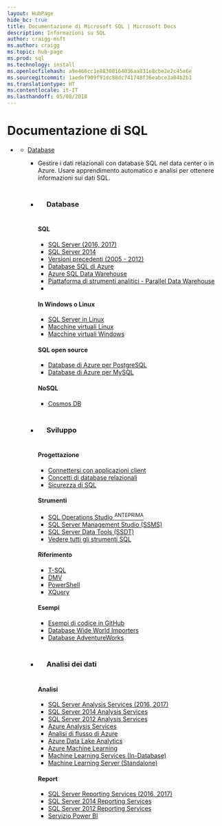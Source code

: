 ```yaml
---
layout: HubPage
hide_bc: true
title: Documentazione di Microsoft SQL | Microsoft Docs
description: Informazioni su SQL
author: craigg-msft
ms.author: craigg
ms.topic: hub-page
ms.prod: sql
ms.technology: install
ms.openlocfilehash: a9e466cc1e88300164036aa831e8cbe2e2c45e6e
ms.sourcegitcommit: 1aedef909f91dc88dc741748f36eabce3a04b2b1
ms.translationtype: HT
ms.contentlocale: it-IT
ms.lasthandoff: 05/08/2018
---
```

<div id="main" class="v2">
    <div class="container">
        <h1>Documentazione di SQL</h1>
        <ul class="pivots">
            <li>
                <a data-default="true" href="#main"></a>
                <ul id="main">
                    <li>
                        <a href="#databases">Database</a>
                        <ul id="databases" class="cardsL">
                            <li class="fullSpan">
                                <div class="container intro">
                                    <p>Gestire i dati relazionali con database SQL nel data center o in Azure. Usare apprendimento automatico e analisi per ottenere informazioni sui dati SQL. </p>
                                </div>
                            </li>
                             <li>
                                <div class="cardSize">
                                    <div class="cardPadding">
                                        <div class="card">
                                            <div class="cardText">
                                                <h3 class="bgdAccent1" style="padding:20px;">Database</h3>
                                                <h4>SQL</h4>
                                                <ul class="noBullet">
                                                    <li><a class="barLink" href="/sql/sql-server/sql-server-technical-documentation">SQL Server (2016, 2017)</a></li>
                                                    <li><a class="barLink" href="https://msdn.microsoft.com/library/dn197878(v=sql.10).aspx">SQL Server 2014</a></li>
                                                    <li><a class="barLink" href="https://docs.microsoft.com/en-us/previous-versions/sql/">Versioni precedenti (2005 - 2012)</a></li>
                                                    <li><a class="barLink" href="/azure/sql-database/sql-database-design-first-database">Database SQL di Azure</a></li>
                                                    <li><a class="barLink" href="/azure/sql-data-warehouse/sql-data-warehouse-get-started-tutorial">Azure SQL Data Warehouse</a></li>
                                                    <li><a class="barLink" href="/sql/analytics-platform-system/index">Piattaforma di strumenti analitici - Parallel Data Warehouse</a><li>
                                                </ul>
                                                <h4>In Windows o Linux</h4>
                                                <ul class="noBullet">
                                                    <li><a class="barLink" href="/sql/linux/sql-server-linux-overview">SQL Server in Linux</a></li>
                                                    <li><a class="barLink" href="/azure/virtual-machines/linux/">Macchine virtuali Linux</a></li>
                                                    <li><a class="barLink" href="/azure/virtual-machines/windows/">Macchine virtuali Windows</a></li>
                                                </ul>
                                                <h4>SQL open source</h4>
                                                <ul class="noBullet">
                                                    <li><a class="barLink" href="/azure/postgresql/">Database di Azure per PostgreSQL</a></li>
                                                    <li><a class="barLink" href="/azure/mysql/">Database di Azure per MySQL</a></li>
                                                </ul>
                                                <h4>NoSQL</h4>
                                                <ul class="noBullet">
                                                    <li><a class="barLink" href="/azure/cosmos-db/">Cosmos DB</a></li>
                                                </ul>
                                            </div>
                                         </div>
                                    </div>
                                </div>
                            </li>
                            <li>
                                <div class="cardSize">
                                    <div class="cardPadding">
                                        <div class="card">
                                            <div class="cardText">
                                                <h3 class="bgdAccent1" style="padding:20px;">Sviluppo</h3>
                                                <h4>Progettazione</h4>
                                                <ul class="noBullet">
                                                    <li><a class="barLink" href="/sql/connect/homepage-sql-connection-programming">Connettersi con applicazioni client</a></li>
                                                    <li><a class="barLink" href="/sql/relational-databases/database-features">Concetti di database relazionali</a></li>
                                                    <li><a class="barLink" href="/sql/relational-databases/security">Sicurezza di SQL</a></li>
                                                </ul>
                                                <h4>Strumenti</h4>
                                                <ul class="noBullet">
                                                    <li><a class="barLink" href="/sql/sql-operations-studio/download">SQL Operations Studio <sup>ANTEPRIMA</sup></a></li>   <li><a class="barLink" href="/sql/ssms/download-sql-server-management-studio-ssms">SQL Server Management Studio (SSMS)</a></li>
                                                    <li><a class="barLink" href="/sql/ssdt/download-sql-server-data-tools-ssdt">SQL Server Data Tools (SSDT)</a></li>
                                                    <li><a class="barLink" href="/sql/tools/overview-sql-tools">Vedere tutti gli strumenti SQL</a></li>
                                                </ul>
                                                <h4>Riferimento</h4>
                                                <ul class="noBullet">
                                                    <li><a class="barLink" href="/sql/t-sql/language-reference">T-SQL</a></li>
                                                    <li><a class="barLink" href="/sql/relational-databases/system-dynamic-management-views/system-dynamic-management-views">DMV</a></li>
                                                    <li><a class="barLink" href="/sql/powershell/sql-server-powershell">PowerShell</a></li>
                                                    <li><a class="barLink" href="/sql/xquery/xquery-language-reference-sql-server">XQuery</a></li>
                                                </ul>
                                                <h4>Esempi</h4>
                                                <ul class="noBullet">
                                                    <li><a class="barLink" href="https://github.com/Microsoft/sql-server-samples/tree/master/samples">Esempi di codice in GitHub</a></li>
                                                    <li><a class="barLink" href="https://docs.microsoft.com/en-us/sql/samples/wide-world-importers-what-is?view=sql-server-2017">Database Wide World Importers</a></li>
                                                    <li><a class="barLink" href="https://docs.microsoft.com/sql/samples/sql-samples-where-are?view=sql-server-2017">Database AdventureWorks</a></li>
                                                </ul>
                                            </div>
                                        </div>
                                    </div>
                                </div>
                            </li>
                            <li>
                                <div class="cardSize">
                                    <div class="cardPadding">
                                        <div class="card">
                                            <div class="cardText">
                                                <h3 class="bgdAccent1" style="padding:20px;">Analisi dei dati</h3>
                                                <h4>Analisi</h4>
                                                <ul class="noBullet">
                                                    <li><a class="barLink" href="/sql/analysis-services/analysis-services">SQL Server Analysis Services (2016, 2017)</a></li>
                                                    <li><a class="barLink" href="https://msdn.microsoft.com/en-us/library/bb522607(v=sql.120).aspx">SQL Server 2014 Analysis Services</a></li>
                                                    <li><a class="barLink" href="https://msdn.microsoft.com/en-us/library/bb522607(v=sql.110).aspx">SQL Server 2012 Analysis Services</a></li>
                                                    <li><a class="barLink" href="/azure/analysis-services/">Azure Analysis Services</a></li> 
                                                    <li><a class="barLink" href="/azure/stream-analytics/">Analisi di flusso di Azure</a></li>
                                                    <li><a class="barLink" href="/azure/data-lake-analytics/">Azure Data Lake Analytics</a></li>
                                                    <li><a class="barLink" href="https://docs.microsoft.com/azure/machine-learning/">Azure Machine Learning</a></li> 
                                                    <li><a class="barLink" href="https://docs.microsoft.com/sql/advanced-analytics/r/r-services">Machine Learning Services (In-Database)</a></li>
                                                    <li><a class="barLink" href="https://docs.microsoft.com/sql/advanced-analytics/r/r-server-standalone">Machine Learning Server (Standalone)</a></li>
                                                </ul>
                                                <h4>Report</h4>
                                                <ul class="noBullet">
                                                    <li><a class="barLink" href="/sql/reporting-services/create-deploy-and-manage-mobile-and-paginated-reports">SQL Server Reporting Services (2016, 2017)</a></li>
                                                    <li><a class="barLink" href="https://msdn.microsoft.com/en-us/library/ms159106(v=sql.120).aspx">SQL Server 2014 Reporting Services</a></li>
                                                    <li><a class="barLink" href="https://msdn.microsoft.com/en-us/library/ms159106(v=sql.110).aspx">SQL Server 2012 Reporting Services</a></li>
                                                    <li><a class="barLink" href="https://powerbi.microsoft.com/en-us/documentation/powerbi-service-get-started/">Servizio Power BI</a></li>
                                                </ul>
                                            </div>
                                        </div>
                                    </div>
                                </div>
                            </li>
                        </ul>
                    </li>
                </ul>
            </li>
        </ul>
    </div>
</div>
